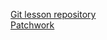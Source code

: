 [Git lesson repository](https://github.com/pitesy/git-lesson-repository)  
[Patchwork](https://github.com/pitesy/patchwork)
